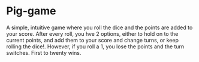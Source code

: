 # Pig-game

A simple, intuitive game where you roll the dice and the points are added to your score. After every roll, you hve 2 options, either to hold on to the current points, and add them to your score and change turns, or keep rolling the dice!. However, if you roll a 1, you lose the points and the turn switches. First to twenty wins.
